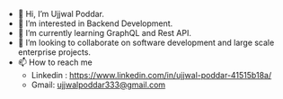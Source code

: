 - 👋 Hi, I’m Ujjwal Poddar.
- 👀 I’m interested in Backend Development.
- 🌱 I’m currently learning GraphQL and Rest API.
- 💞️ I’m looking to collaborate on software development and large scale enterprise projects.
- 📫 How to reach me
  - Linkedin : https://www.linkedin.com/in/ujjwal-poddar-41515b18a/
  - Gmail: ujjwalpoddar333@gmail.com

<!---
Ujjwal333/Ujjwal333 is a ✨ special ✨ repository because its `README.md` (this file) appears on your GitHub profile.
You can click the Preview link to take a look at your changes.
--->
